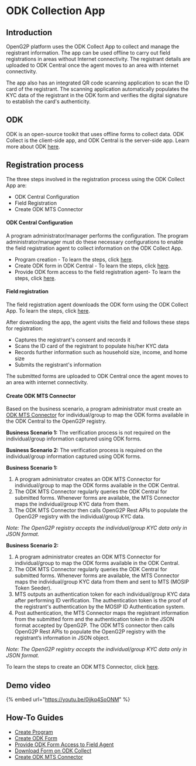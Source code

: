 # ODK Collection App

## Introduction

OpenG2P platform uses the ODK Collect App to collect and manage the registrant information. The app can be used offline to carry out field registrations in areas without Internet connectivity. The registrant details are uploaded to ODK Central once the agent moves to an area with internet connectivity.

The app also has an integrated QR code scanning application to scan the ID card of the registrant. The scanning application automatically populates the KYC data of the registrant in the ODK form and verifies the digital signature to establish the card's authenticity.

## ODK

ODK is an open-source toolkit that uses offline forms to collect data. ODK Collect is the client-side app, and ODK Central is the server-side app. Learn more about ODK [here](https://docs.getodk.org/).

## Registration process

The three steps involved in the registration process using the ODK Collect App are:

* ODK Central Configuration
* Field Registration
* Create ODK MTS Connector

#### ODK Central Configuration

A program administrator/manager performs the configuration.  The program administrator/manager must do these necessary configurations to enable the field registration agent to collect information on the ODK Collect App.

* Program creation - To learn the steps, click [here](../../../guides/user-guides/create-a-program.md).
* Create ODK form in ODK Central - To learn the steps, click [here](../../../guides/user-guides/create-odk-form.md).
* Provide ODK form access to the field registration agent- To learn the steps, click [here](../../../guides/user-guides/provide-form-access-to-field-agent.md).

#### Field registration

The field registration agent downloads the ODK form using the ODK Collect App. To learn the steps, click [here](../../../guides/user-guides/download-form-on-odk-collect.md).

After downloading the app, the agent visits the field and follows these steps for registration:

* Captures the registrant's consent and records it
* Scans the ID card of the registrant to populate his/her KYC data
* Records further information such as household size, income, and home size
* Submits the registrant's information

The submitted forms are uploaded to ODK Central once the agent moves to an area with internet connectivity.

#### Create ODK MTS Connector

Based on the business scenario, a program administrator must create an [ODK MTS Connector](broken-reference) for individual/group to map the ODK forms available in the  ODK Central to the OpenG2P registry.&#x20;

**Business Scenario 1:** The verification process is not required on the individual/group information captured using ODK forms.

**Business Scenario 2:** The verification process is required on the individual/group information captured using ODK forms.

**Business Scenario 1:**

1. A program administrator creates an ODK MTS Connector for individual/group to map the ODK forms available in the ODK Central.
2. The ODK MTS Connector regularly queries the ODK Central for submitted forms. Whenever forms are available, the MTS Connector maps the individual/group KYC data from them.
3. The ODK MTS Connector then calls OpenG2P Rest APIs to populate the OpenG2P registry with the individual/group KYC data.&#x20;

&#x20;      _Note: The OpenG2P registry accepts the individual/group KYC data only in JSON format._

**Business Scenario 2:**

1. A program administrator creates an ODK MTS Connector for individual/group to map the ODK forms available in the ODK Central.
2. The ODK MTS Connector regularly queries the ODK Central for submitted forms. Whenever forms are available, the MTS Connector maps the individual/group KYC data from them and sent to MTS (MOSIP Token Seeder).
3. MTS outputs an authentication token for each individual/group KYC data after performing ID verification. The authentication token is the proof of the registrant's authentication by the MOSIP ID Authentication system.
4. Post authentication, the MTS Connector maps the registrant information from the submitted form and the authentication token in the JSON format accepted by OpenG2P. The ODK MTS connector then calls OpenG2P Rest APIs to populate the OpenG2P registry with the registrant’s information in JSON object.&#x20;

&#x20;      _Note: The OpenG2P registry accepts the individual/group KYC data only in JSON format._

To learn the steps to create an ODK MTS Connector, click [here](../../../guides/user-guides/create-mts-connector/create-odk-mts-connector.md).



## Demo video

{% embed url="https://youtu.be/0jjkq4SoONM" %}

## How-To Guides

* [Create Program](../../../guides/user-guides/create-a-program.md)
* [Create ODK Form](../../../guides/user-guides/create-odk-form.md)
* [Provide ODK Form Access to Field Agent](../../../guides/user-guides/provide-form-access-to-field-agent.md)
* [Download Form on ODK Collect](../../../guides/user-guides/download-form-on-odk-collect.md)
* [Create ODK MTS Connector](../../../guides/user-guides/create-mts-connector/create-odk-mts-connector.md)
